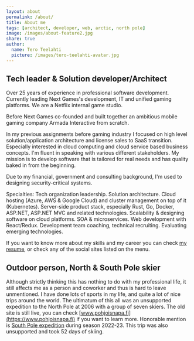 ```yaml
---
layout: about
permalink: /about/
title: About me
tags: [architect, developer, web, arctic, north pole]
image: /images/about-feature2.jpg
share: true
author:
  name: Tero Teelahti
  picture: /images/tero-teelahti-avatar.jpg
---
```


## Tech leader & Solution developer/Architect

Over 25 years of experience in professional software development. Currently
leading Next Games's development, IT and unified gaming platforms. We are a
Netflix internal game studio.

Before Next Games co-founded and built together an ambitious mobile gaming
company Armada Interactive from scratch.

In my previous assignments before gaming industry I focused on high level
solution/application architecture and license sales to SaaS transition.
Especially interested in cloud computing and cloud service based business
concepts. I'm fluent in speaking with various different stakeholders. My mission
is to develop software that is tailored for real needs and has quality baked in
from the beginning.

Due to my financial, government and consulting background, I'm used to designing
security-critical systems.

Specialties: Tech organization leadership. Solution architecture. Cloud hosting
(Azure, AWS & Google Cloud) and cluster management on top of it (Kubernetes).
Server-side product stack, especially Rust, Go, Docker, ASP.NET, ASP.NET MVC and
related technologies. Scalability & designing software on cloud platforms. SOA &
microservices. Web development with React/Redux. Development team coaching,
technical recruiting. Evaluating emerging technologies.

If you want to know more about my skills and my career you can check
[my resume](/cv/), or check any of the social sites listed on the menu.

## Outdoor person, North & South Pole skier

Although strictly thinking this has nothing to do with my professional life, it
still affects me as a person and coworker and thus is hard to leave unmentioned.
I have done lots of sports in my life, and quite a lot of nice trips around the
world. The ultimatum of this all was an unsupported expedition to the North Pole
at 2006 with a group of seven skiers. The old site is still live, you can check
[www.pohjoisnapa.fi](https://www.pohjoisnapa.fi) if you want to learn more.
Honorable mention is [South Pole expedition](https://3poles.fi) during season
2022-23. This trip was also unsupported and took 52 days of skiing.

